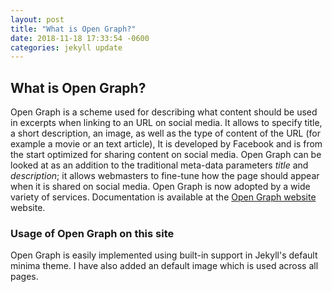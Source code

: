 ```yaml
---
layout: post
title: "What is Open Graph?"
date: 2018-11-18 17:33:54 -0600
categories: jekyll update
---
```


## What is Open Graph?
Open Graph is a scheme used for describing what content should be used in excerpts when linking to an URL on social media. It allows to specify title, a short description, an image, as well as the type of content of the URL (for example a movie or an text article), It is developed by Facebook and is from the start optimized for sharing content on social media. Open Graph can be looked at as an addition to the traditional meta-data parameters *title* and *description*; it allows webmasters to fine-tune how the page should appear when it is shared on social media. Open Graph is now adopted by a wide variety of services. Documentation is available at the [Open Graph website][open-graph] website.


### Usage of Open Graph on this site
Open Graph is easily implemented using built-in support in Jekyll's default minima theme. I have also added an default image which is used across all pages.


[open-graph]: http://ogp.me/
